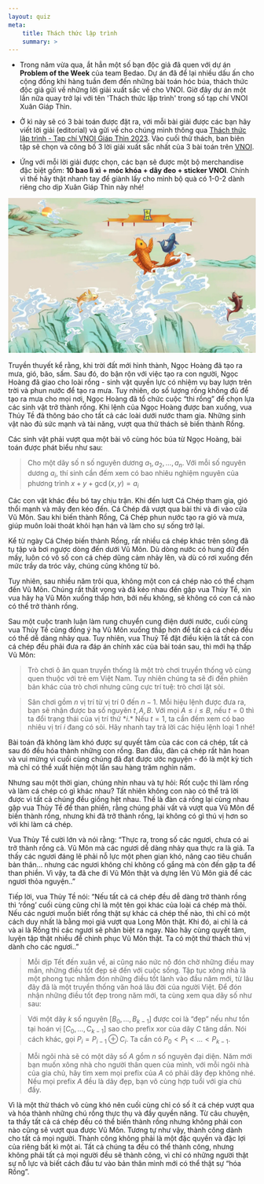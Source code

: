 ```yaml
---
layout: quiz
meta:
    title: Thách thức lập trình
    summary: >
---
```


- Trong năm vừa qua, ắt hẳn một số bạn độc giả đã quen với dự án **Problem of the Week** của team Bedao. Dự án đã để lại nhiều dấu ấn cho cộng đồng khi hàng tuần đem đến những bài toán hóc búa, thách thức độc giả gửi về những lời giải xuất sắc về cho VNOI. Giờ đây dự án một lần nữa quay trở lại với tên 'Thách thức lập trình' trong số tạp chí VNOI Xuân Giáp Thìn. 

- Ở kì này sẽ có 3 bài toán được đặt ra, với mỗi bài giải được các bạn hãy viết lời giải (editorial) và gửi về cho chúng mình thông qua [Thách thức lập trình - Tạp chí VNOI Giáp Thìn 2023](https://forms.gle/uXvHQEvwC3UnjFjR7). Vào cuối thử thách, ban biên tập sẽ chọn và công bố 3 lời giải xuất sắc nhất của 3 bài toán trên [VNOI](https://www.facebook.com/vnoi.wiki).

- Ứng với mỗi lời giải được chọn, các bạn sẽ được một bộ merchandise đặc biệt gồm: **10 bao lì xì + móc khóa + dây đeo + sticker VNOI**. Chính vì thế hãy thật nhanh tay để giành lấy cho mình bộ quà có 1-0-2 dành riêng cho dịp Xuân Giáp Thìn này nhé! 

![](../assets/do-vui/image1.jpg)

Truyền thuyết kể rằng, khi trời đất mới hình thành, Ngọc Hoàng đã tạo ra mưa, gió, bão, sấm. Sau đó, do bận rộn với việc tạo ra con người, Ngọc Hoàng đã giao cho loài rồng - sinh vật quyền lực có nhiệm vụ bay lượn trên trời và phun nước để tạo ra mưa. Tuy nhiên, do số lượng rồng không đủ để tạo ra mưa cho mọi nơi, Ngọc Hoàng đã tổ chức cuộc “thi rồng” để chọn lựa các sinh vật trở thành rồng. Khi lệnh của Ngọc Hoàng được ban xuống, vua Thủy Tề đã thông báo cho tất cả các loài dưới nước tham gia. Những sinh vật nào đủ sức mạnh và tài năng, vượt qua thử thách sẽ biến thành Rồng. 

Các sinh vật phải vượt qua một bài vô cùng hóc búa từ Ngọc Hoàng, bài toán được phát biểu như sau:

>Cho một dãy số n số nguyên dương $a_1, a_2,\ldots, a_n$. Với mỗi số nguyên dương $a_i$, thí sinh cần đếm xem có bao nhiêu nghiệm nguyên của phương trình $x + y + \gcd(x, y) = a_i$

Các con vật khác đều bó tay chịu trận. Khi đến lượt Cá Chép tham gia, gió thổi mạnh và mây đen kéo đến. Cá Chép đã vượt qua bài thi và đi vào cửa Vũ Môn. Sau khi biến thành Rồng, Cá Chép phun nước tạo ra gió và mưa, giúp muôn loài thoát khỏi hạn hán và làm cho sự sống trở lại.

Kể từ ngày Cá Chép biến thành Rồng, rất nhiều cá chép khác trên sông đã tụ tập và bơi ngược dòng đến dưới Vũ Môn. Dù dòng nước có hung dữ đến mấy, luôn có vô số con cá chép dũng cảm nhảy lên, và dù có rơi xuống đến mức trầy da tróc vảy, chúng cũng không từ bỏ.

Tuy nhiên, sau nhiều năm trôi qua, không một con cá chép nào có thể chạm đến Vũ Môn. Chúng rất thất vọng và đã kéo nhau đến gặp vua Thủy Tề, xin vua hãy hạ Vũ Môn xuống thấp hơn, bởi nếu không, sẽ không có con cá nào có thể trở thành rồng.

Sau một cuộc tranh luận làm rung chuyển cung điện dưới nước, cuối cùng vua Thủy Tề cũng đồng ý hạ Vũ Môn xuống thấp hơn để tất cả cá chép đều có thể dễ dàng nhảy qua. Tuy nhiên, vua Thuỷ Tề đặt điều kiện là tất cả con cá chép đều phải đưa ra đáp án chính xác của bài toán sau, thì mới hạ thấp Vũ Môn:

>Trò chơi ô ăn quan truyền thống là một trò chơi truyền thống vô cùng quen thuộc với trẻ em Việt Nam. Tuy nhiên chúng ta sẽ đi đến phiên bản khác của trò chơi nhưng cũng cực trí tuệ: trò chơi lật sỏi.

>Sân chơi gồm $n$ vị trí từ vị trí $0$ đến $n - 1$. Mỗi hiệu lệnh được đưa ra, bạn sẽ nhận được ba số nguyên $t, A, B$. Với mọi $A \leq i \leq B$, nếu $t = 0$ thì ta đổi trạng thái của vị trí thứ $*i$.* Nếu $t = 1$, ta cần đếm xem có bao nhiêu vị trí $i$ đang có sỏi. Hãy nhanh tay trả lời các hiệu lệnh loại $1$  nhé!


Bài toán đã không làm khó được sự quyết tâm của các con cá chép, tất cả sau đó đều hóa thành những con rồng. Ban đầu, đàn cá chép rất hân hoan và vui mừng vì cuối cùng chúng đã đạt được ước nguyện - đó là một kỳ tích mà chỉ có thể xuất hiện một lần sau hàng trăm nghìn năm.

Nhưng sau một thời gian, chúng nhìn nhau và tự hỏi: Rốt cuộc thì làm rồng và làm cá chép có gì khác nhau? Tất nhiên không con nào có thể trả lời được vì tất cả chúng đều giống hệt nhau. Thế là đàn cá rồng lại cùng nhau gặp vua Thủy Tề để than phiền, rằng chúng phải vất vả vượt qua Vũ Môn để biến thành rồng, nhưng khi đã trở thành rồng, lại không có gì thú vị hơn so với khi làm cá chép.

Vua Thủy Tề cười lớn và nói rằng: “Thực ra, trong số các ngươi, chưa có ai trở thành rồng cả. Vũ Môn mà các ngươi dễ dàng nhảy qua thực ra là giả. Ta thấy các ngươi đáng lẽ phải nỗ lực một phen gian khó, nâng cao tiêu chuẩn bản thân… nhưng các ngươi không chỉ không cố gắng mà còn đến gặp ta để than phiền. Vì vậy, ta đã che đi Vũ Môn thật và dựng lên Vũ Môn giả để các ngươi thỏa nguyện..”

Tiếp lời, vua Thủy Tề nói: “Nếu tất cả cá chép đều dễ dàng trở thành rồng thì ‘rồng’ cuối cùng cũng chỉ là một tên gọi khác của loài cá chép mà thôi. Nếu các ngươi muốn biết rồng thật sự khác cá chép thế nào, thì chỉ có một cách duy nhất là bằng mọi giá vượt qua Long Môn thật. Khi đó, ai chỉ là cá và ai là Rồng thì các ngươi sẽ phân biệt ra ngay. Nào hãy cùng quyết tâm, luyện tập thật nhiều để chinh phục Vũ Môn thật. Ta có một thử thách thú vị dành cho các ngươi..”


>Mỗi dịp Tết đến xuân về, ai cũng náo nức nô đón chờ những điều may mắn, những điều tốt đẹp sẽ đến với cuộc sống. Tập tục xông nhà là một phong tục nhằm đón những điều tốt lành vào đầu năm mới, từ lâu đây đã là một truyền thống văn hoá lâu đời của người Việt. Để đón nhận những điều tốt đẹp trong năm mới, ta cùng xem qua dãy số như sau:

>Với một dãy $k$ số nguyên $[B_0, …, B_{k - 1}]$ được coi là “đẹp” nếu như tồn tại hoán vị $[C_0, …, C_{k - 1}]$ sao cho prefix xor của dãy $C$ tăng dần. Nói cách khác, gọi $P_i = P_{i - 1} \oplus C_i$. Ta cần có $P_0 < P_1 < … < P_{k - 1}$. 

>Mỗi ngôi nhà sẽ có một dãy số $A$ gồm $n$ số nguyên đại diện. Năm mới bạn muốn xông nhà cho người thân quen của mình, với mỗi ngôi nhà của gia chủ, hãy tìm xem mọi prefix của $A$ có phải dãy đẹp không nhé. Nếu mọi prefix $A$ đều là dãy đẹp, bạn vô cùng hợp tuổi với gia chủ đấy.


Vì là một thử thách vô cùng khó nên cuối cùng chỉ có số ít cá chép vượt qua và hóa thành những chú rồng thực thụ và đầy quyền năng. Từ câu chuyện, ta thấy tất cả cá chép đều có thể biến thành rồng nhưng không phải con nào cũng sẽ vượt qua được Vũ Môn. Tương tự như vậy, thành công dành cho tất cả mọi người. Thành công không phải là một đặc quyền và đặc lợi của riêng bất kì một ai. Tất cả chúng ta đều có thể thành công, nhưng không phải tất cả mọi người đều sẽ thành công, vì chỉ có những người thật sự nỗ lực và biết cách đầu tư vào bản thân mình mới có thể thật sự “hóa Rồng”.


 